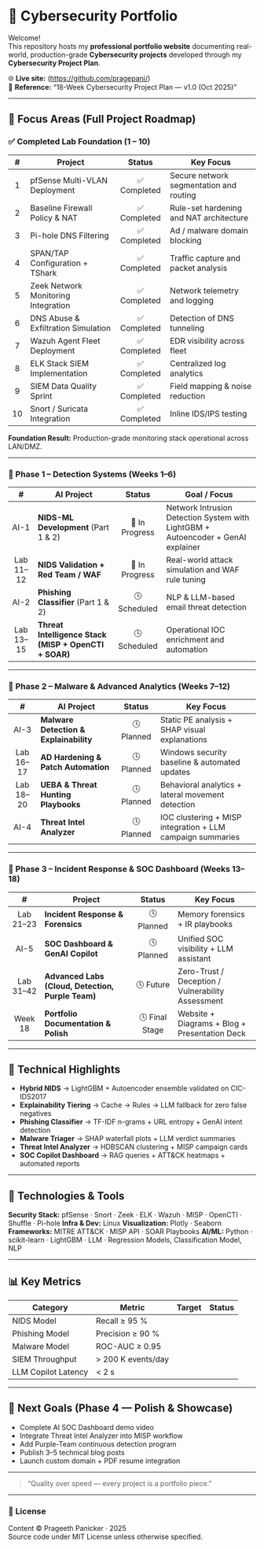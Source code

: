 # 🔐 Cybersecurity Portfolio 

Welcome!  
This repository hosts my **professional portfolio website** documenting real-world, production-grade **Cybersecurity projects** developed through my **Cybersecurity Project Plan**.

🌐 **Live site:** (https://github.com/pragepani/)  
📄 **Reference:** “18-Week Cybersecurity Project Plan — v1.0 (Oct 2025)”

---

## 🧠 Focus Areas (Full Project Roadmap)

### ✅ Completed Lab Foundation (1 – 10)

| # | Project | Status | Key Focus |
|:-:|----------|:-------:|-----------|
| 1 | pfSense Multi-VLAN Deployment | ✅ Completed | Secure network segmentation and routing |
| 2 | Baseline Firewall Policy & NAT | ✅ Completed | Rule-set hardening and NAT architecture |
| 3 | Pi-hole DNS Filtering | ✅ Completed | Ad / malware domain blocking |
| 4 | SPAN/TAP Configuration + TShark | ✅ Completed | Traffic capture and packet analysis |
| 5 | Zeek Network Monitoring Integration | ✅ Completed | Network telemetry and logging |
| 6 | DNS Abuse & Exfiltration Simulation | ✅ Completed | Detection of DNS tunneling |
| 7 | Wazuh Agent Fleet Deployment | ✅ Completed | EDR visibility across fleet |
| 8 | ELK Stack SIEM Implementation | ✅ Completed | Centralized log analytics |
| 9 | SIEM Data Quality Sprint | ✅ Completed | Field mapping & noise reduction |
| 10 | Snort / Suricata Integration | ✅ Completed | Inline IDS/IPS testing |

**Foundation Result:** Production-grade monitoring stack operational across LAN/DMZ.

---

### 🚧 Phase 1 – Detection Systems (Weeks 1–6)

| # | AI Project | Status | Goal / Focus |
|:-:|-------------|:-------:|--------------|
| AI-1 | **NIDS-ML Development** (Part 1 & 2) | 🚧 In Progress | Network Intrusion Detection System with LightGBM + Autoencoder + GenAI explainer |
| Lab 11–12 | **NIDS Validation + Red Team / WAF** | 🚧 In Progress | Real-world attack simulation and WAF rule tuning |
| AI-2 | **Phishing Classifier** (Part 1 & 2) | 🕓 Scheduled | NLP & LLM-based email threat detection |
| Lab 13–15 | **Threat Intelligence Stack (MISP + OpenCTI + SOAR)** | 🕓 Scheduled | Operational IOC enrichment and automation |

---

### 🧬 Phase 2 – Malware & Advanced Analytics (Weeks 7–12)

| # | AI Project | Status | Key Focus |
|:-:|-------------|:-------:|-----------|
| AI-3 | **Malware Detection & Explainability** | 🕓 Planned | Static PE analysis + SHAP visual explanations |
| Lab 16–17 | **AD Hardening & Patch Automation** | 🕓 Planned | Windows security baseline & automated updates |
| Lab 18–20 | **UEBA & Threat Hunting Playbooks** | 🕓 Planned | Behavioral analytics + lateral movement detection |
| AI-4 | **Threat Intel Analyzer** | 🕓 Planned | IOC clustering + MISP integration + LLM campaign summaries |

---

### 🧰 Phase 3 – Incident Response & SOC Dashboard (Weeks 13–18)

| # | Project | Status | Key Focus |
|:-:|----------|:-------:|-----------|
| Lab 21–23 | **Incident Response & Forensics** | 🕓 Planned | Memory forensics + IR playbooks |
| AI-5 | **SOC Dashboard & GenAI Copilot** | 🕓 Planned | Unified SOC visibility + LLM assistant |
| Lab 31–42 | **Advanced Labs (Cloud, Detection, Purple Team)** | 🕓 Future | Zero-Trust / Deception / Vulnerability Assessment |
| Week 18 | **Portfolio Documentation & Polish** | 🕓 Final Stage | Website + Diagrams + Blog + Presentation Deck |

---

## 🧩 Technical Highlights

- **Hybrid NIDS** → LightGBM + Autoencoder ensemble validated on CIC-IDS2017   
- **Explainability Tiering** → Cache → Rules → LLM fallback for zero false negatives   
- **Phishing Classifier** → TF-IDF n-grams + URL entropy + GenAI intent detection   
- **Malware Triager** → SHAP waterfall plots + LLM verdict summaries   
- **Threat Intel Analyzer** → HDBSCAN clustering + MISP campaign cards   
- **SOC Copilot Dashboard** → RAG queries + ATT&CK heatmaps + automated reports   

---

## 🧠 Technologies & Tools

**Security Stack:** pfSense · Snort · Zeek · ELK · Wazuh · MISP · OpenCTI · Shuffle · Pi-hole 
**Infra & Dev:** Linux 
**Visualization:** Plotly · Seaborn 
**Frameworks:** MITRE ATT&CK · MISP API · SOAR Playbooks 
**AI/ML:** Python · scikit-learn · LightGBM · LLM · Regression Models, Classification Model, NLP

---

## 📊 Key Metrics

| Category | Metric | Target | Status |
|-----------|---------|---------|---------|
| NIDS Model | Recall ≥ 95 % |  |  |
| Phishing Model | Precision ≥ 90 % |  |  |
| Malware Model | ROC-AUC ≥ 0.95 |  |  |
| SIEM Throughput | > 200 K events/day |  |  |
| LLM Copilot Latency | < 2 s |  |  |

---

## 🚀 Next Goals (Phase 4 — Polish & Showcase)

- Complete AI SOC Dashboard demo video  
- Integrate Threat Intel Analyzer into MISP workflow  
- Add Purple-Team continuous detection program  
- Publish 3–5 technical blog posts  
- Launch custom domain + PDF resume integration  

---

> “Quality over speed — every project is a portfolio piece.”  

---

### 🪪 License
Content © Prageeth Panicker · 2025  
Source code under MIT License unless otherwise specified.

